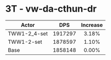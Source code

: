 # 3T - vw-da-cthun-dr
| Actor | DPS | Increase |
|---|:---:|:---:|
|TWW1-2_4-set|1917297|3.18%|
|TWW1-2-set|1878597|1.10%|
|Base|1858148|0.00%|
